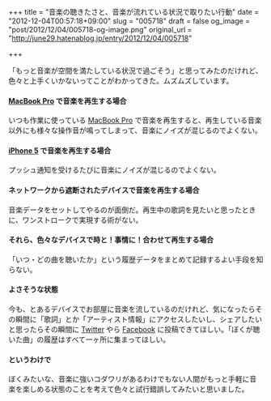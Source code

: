 +++
title = "音楽の聴きたさと、音楽が流れている状況で取りたい行動"
date = "2012-12-04T00:57:18+09:00"
slug = "005718"
draft = false
og_image = "post/2012/12/04/005718-og-image.png"
original_url = "http://june29.hatenablog.jp/entry/2012/12/04/005718"

+++

<p>「もっと音楽が空間を満たしている状況で過ごそう」と思ってみたのだけれど、色々と上手くいかないってことがわかってきた。ムズムズしています。</p>

<div class="section">
    <h4>
<a class="keyword" href="http://d.hatena.ne.jp/keyword/MacBook%20Pro">MacBook Pro</a> で音楽を再生する場合</h4>
    <p>いつも作業に使っている <a class="keyword" href="http://d.hatena.ne.jp/keyword/MacBook%20Pro">MacBook Pro</a> で音楽を再生すると、再生している音楽以外にも様々な操作音が鳴ってしまって、音楽にノイズが混じるのでよくない。</p>

</div>
<div class="section">
    <h4>
<a class="keyword" href="http://d.hatena.ne.jp/keyword/iPhone%205">iPhone 5</a> で音楽を再生する場合</h4>
    <p>プッシュ通知を受けるたびに音楽にノイズが混じるのでよくない。</p>

</div>
<div class="section">
    <h4>ネットワークから遮断されたデバイスで音楽を再生する場合</h4>
    <p>音楽データをセットしてやるのが面倒だ。再生中の歌詞を見たいと思ったときに、ワンストロークで実現する術がない。</p>

</div>
<div class="section">
    <h4>それら、色々なデバイスで時と！事情に！合わせて再生する場合</h4>
    <p>「いつ・どの曲を聴いたか」という履歴データをまとめて記録するよい手段を知らない。</p>

</div>
<div class="section">
    <h4>よさそうな状態</h4>
    <p>今も、とあるデバイスでお部屋に音楽を流しているのだけれど、気になったらその瞬間に「歌詞」とか「アーティスト情報」にアクセスしたいし、シェアしたいと思ったらその瞬間に <a class="keyword" href="http://d.hatena.ne.jp/keyword/Twitter">Twitter</a> やら <a class="keyword" href="http://d.hatena.ne.jp/keyword/Facebook">Facebook</a> に投稿できてほしい。「ぼくが聴いた曲」の履歴はすべて一ヶ所に集まってほしい。</p>

</div>
<div class="section">
    <h4>というわけで</h4>
    <p>ぼくみたいな、音楽に強いコダワリがあるわけでもない人間がもっと手軽に音楽を楽しめる状態のことを考えて色々と試行錯誤してみたいと思いました。</p>

</div>